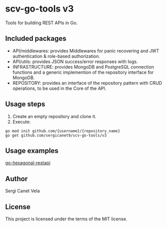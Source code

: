 # scv-go-tools v3

Tools for building REST APIs in Go.

## Included packages
- API/middlewares: provides Middlewares for panic recovering and JWT authentication & role-based authorization.
- API/utils: provides JSON success/error responses with logs.
- INFRASTRUCTURE: provides MongoDB and PostgreSQL connection functions and a generic implemention of the repository interface for MongoDB.
- REPOSITORY: provides an interface of the repository pattern with CRUD operations, to be used in the Core of the API.

## Usage steps
1. Create an empty repository and clone it.
2. Execute:
```
go mod init github.com/{username}/{repository_name}
go get github.com/sergicanet9/scv-go-tools/v3
```

## Usage examples
[go-hexagonal-restapi](https://github.com/sergicanet9/go-hexagonal-api)

## Author
Sergi Canet Vela

## License
This project is licensed under the terms of the MIT license.
